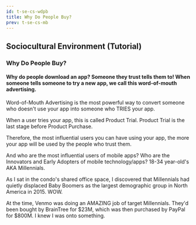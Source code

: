 ```yaml
---
id: t-se-cs-wdpb
title: Why Do People Buy?
prev: t-se-cs-mb
---
```


## Sociocultural Environment (Tutorial)
### Why Do People Buy?

#### Why do people download an app? Someone they trust tells them to! When someone tells someone to try a new app, we call this word-of-mouth advertising.

Word-of-Mouth Advertising is the most powerful way to convert someone who doesn't use your app into someone who TRIES your app.

When a user tries your app, this is called Product Trial. Product Trial is the last stage before Product Purchase.

Therefore, the most influential users you can have using your app, the more your app will be used by the people who trust them.

And who are the most influential users of mobile apps? Who are the Innovators and Early Adopters of mobile technology/apps? 18-34 year-old's AKA Millennials.

As I sat in the condo's shared office space, I discovered that Millennials had quietly displaced Baby Boomers as the largest demographic group in North America in 2015. WOW.

At the time, Venmo was doing an AMAZING job of target Millennials. They'd been bought by BrainTree for $23M, which was then purchased by PayPal for $800M. I knew I was onto something.

